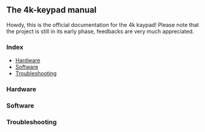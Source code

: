 ## The 4k-keypad manual

Howdy, this is the official documentation for the 4k kaypad! Please note that the project is still in its early phase, 
feedbacks are very much appreciated.


### Index
- [Hardware]()
- [Software]()
- [Troubleshooting]()


### Hardware



















### Software


























### Troubleshooting












